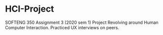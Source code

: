 # HCI-Project
SOFTENG 350 Assignment 3 (2020 sem 1)
Project Revolving around Human Computer Interaction. Practiced UX interviews on peers.
